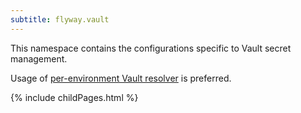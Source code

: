 ```yaml
---
subtitle: flyway.vault
---
```


This namespace contains the configurations specific to Vault secret management.

Usage of [per-environment Vault resolver](<Configuration/Environments Namespace/Environment Resolvers Namespace/Vault Resolver>) is preferred.

<div id="children">
{% include childPages.html %}
</div>